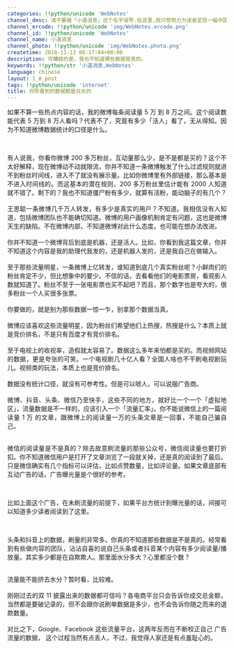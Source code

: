 ```yaml
---
categories: !!python/unicode 'WebNotes'
channel_desc: 请不要被「小道消息」这个名字误导.在这里,我只想努力为读者呈现一幅中国互联网的清明上河图.
channel_ercode: !!python/unicode 'img/WebNotes.ercode.png'
channel_id: !!python/unicode 'WebNotes'
channel_name: 小道消息
channel_photo: !!python/unicode 'img/WebNotes.photo.png'
createtime: 2018-11-13 08:17:04+00:00
description: 可糟糕的是，我也不知道哪些数据是真的。
keywords: !!python/str '小道消息,WebNotes'
language: chinese
layout: 1_0_post
tags: !!python/unicode 'internet'
title: 你所看到的数据都是兑水的
---
```

<div class="rich_media_content" id="js_content">
<p style="text-align: justify;">
         如果不算一些热点内容的话，我的微博每条阅读量 5 万 到 8 万之间。这个阅读数能代表 5 万到 8 万人看吗？代表不了，究竟有多少「活人」看了，无从得知。因为不知道微博数据统计的口径是什么。
         <br/>
</p>
<p style="text-align: justify;">
<span style="text-align: justify;">
<br/>
</span>
</p>
<p style="text-align: justify;">
         有人说我，你看你微博 200 多万粉丝，互动量那么少，是不是都是买的？这个不太好解释，现在微博动不动就限流，你并不知道一条微博触发了什么过滤规则就进不到粉丝时间线，进入不了就没有展示量。比如你微博里有外部链接，那么基本是不进入时间线的。而这基本的潜在规则，200 多万粉丝里估计能有 2000 人知道就不错了。剩下的？我也不知道僵尸粉有多少，就算有活粉，能动脑子的有几个？
         <br/>
<br/>
         王思聪一条微博几千万人转发，有多少是真实的用户？不知道。我相信没有人知道，包括微博团队也不能确切知道。微博的用户画像机制肯定有问题，这也是微博天生的缺陷。不在微博内部，不知道微博对此什么态度。也可能在想办法改进。
         <br/>
<br/>
         你并不知道一个微博背后到底是机器，还是活人。比如，你看到我这篇文章，你并不知道这个内容是我的助理代我发的，还是机器人发的，还是我自己在做输入。
         <br/>
<br/>
         至于那些流量明星，一条微博上亿转发，谁知道到底几个真实粉丝呢？小鲜肉们的粉丝肯定不少，但比想象中的要少。不信的话，去看看他们的电影票房，看观影人数就知道了。粉丝不至于一张电影票也买不起吧？而且，那个数字也是夸大的，很多粉丝一个人买很多张票。
         <br/>
<br/>
         你要做的，就是别为那些数据一惊一乍，别拿那个数据当真。
         <br/>
<br/>
         微博应该喜欢这些流量明星，因为粉丝们希望他们上热搜，热搜是什么？本质上就是竞价排名，不是只有百度才有竞价排名。
         <br/>
<br/>
         至于电视上的收视率，造假就太容易了。数据这么多年来怕都是买的。而视频网站的数据，更是夸张的可笑。一个电视剧几十亿人看？全国人啥也不干刷电视剧玩儿。视频类的玩法，本质上也是竞价排名。
         <br/>
<br/>
         数据没有统计口径，就没有可参考性。但是可以唬人，可以说服广告商。
         <br/>
<br/>
         微博、抖音、头条、微信乃至快手，这些不同的地方，就好比一个一个「虚拟地区」，流量数据是不一样的，应该引入一个「流量汇率」。你不能说微信上的一篇阅读量 1 万 的文章，跟微博上的阅读量一万的头条文章是一回事，不能自己骗自己。
        </p>
<p style="text-align: justify;">
<br/>
<span style="text-align: justify;">
          微信的阅读量是不是真的？除去故意刷流量的那些公众号，微信阅读量也要打折扣。你不知道微信用户是打开了文章浏览了一段就关掉，还是真的阅读到了最后。只是微信确实有几个指标可以评估，比如点赞数量，比如评论量。如果文章底部有互动广告的话，广告曝光量是个很好的参考。
         </span>
</p>
<p style="text-align: justify;">
<span style="text-align: justify;">
<br/>
</span>
</p>
<p style="text-align: justify;">
         比如上面这个广告，在未刷流量的前提下，如果平台方统计到曝光量的话，间接可以知道多少读者阅读到了这里。
        </p>
<p style="text-align: justify;">
<br/>
</p>
<p style="text-align: justify;">
         头条和抖音上的数据，刷量的非常多。你真的不知道那些数据是不是真的。经常看到有些做内容的团队，沾沾自喜的说自己头条或者抖音某个内容有多少阅读量/播放量。其实多少都是在自欺欺人。那里面水分多大？心里都没个数？
        </p>
<p style="text-align: justify;">
<br/>
         流量能不能挤去水分？暂时看，比较难。
         <br/>
<br/>
         刚刚过去的双 11 披露出来的数据都可信吗？各电商平台只会告诉你成交总金额，当然都是要破记录的，但不会跟你说刷单数据是多少，也不会告诉你随之而来的退款数量。
         <br/>
<br/>
         对比之下，Google、Facebook 这些流量平台，这两年反而在不断校正自己
         <span style="text-align: justify;">
          广告流量的数据，
         </span>
         这个过程当然有点丢人，不过，我觉得人家还是有点羞耻心的。
        </p>
</div>